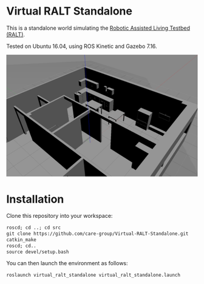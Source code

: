# Virtual RALT Standalone

This is a standalone world simulating the [Robotic Assisted Living Testbed (RALT)](https://ralt.hw.ac.uk/).

Tested on Ubuntu 16.04, using ROS Kinetic and Gazebo 7.16.

![GitHub Logo](/doc/virtual_ralt.png)

# Installation

Clone this repository into your workspace:

```
roscd; cd ..; cd src
git clone https://github.com/care-group/Virtual-RALT-Standalone.git
catkin_make
roscd; cd..
source devel/setup.bash
```

You can then launch the environment as follows:

```
roslaunch virtual_ralt_standalone virtual_ralt_standalone.launch
```